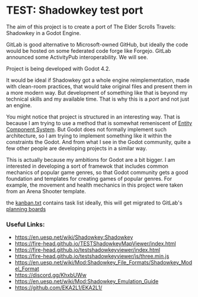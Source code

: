 # TEST: Shadowkey test port

The aim of this project is to create a port of The Elder Scrolls Travels: Shadowkey in a Godot Engine.

GitLab is good alternative to Microsoft-owned GitHub, but ideally the code would be hosted on some federated code forge like Forgejo.
GitLab announced some ActivityPub interoperability. We will see.

Project is being developed with Godot 4.2.

It would be ideal if Shadowkey got a whole engine reimplementation, made with clean-room practices, that would take original files and present them in a more modern way. But development of something like that is beyond my technical skills and my available time.
That is why this is a *port* and not just an engine.

You might notice that project is structured in an interesting way.
That is because I am trying to use a method that is somewhat remeniscent of [Entity Component System](https://en.wikipedia.org/wiki/Entity_component_system).
But Godot does not formally implement such architecture, so I am trying to implement something like it within the constraints the Godot.
And from what I see in the Godot community, quite a few other people are developing projects in a similar way.

This is actually because my ambitions for Godot are a bit bigger.
I am interested in developing a sort of framewok that includes common mechanics of popular game genres, so that Godot community gets a good foundation and templates for creating games of popular genres.
For example, the movement and health mechanics in this project were taken from an Arena Shooter template.

the [kanban.txt](https://gitlab.com/testman42/shadowkey-test/-/blob/master/kanban.txt) contains task list
ideally, this will get migrated to GitLab's [planning boards](https://gitlab.com/testman42/shadowkey-test/-/boards)

### Useful Links:
* https://en.uesp.net/wiki/Shadowkey:Shadowkey
* https://fire-head.github.io/TESTShadowkeyMapViewer/index.html
* https://fire-head.github.io/testshadowkeyviewer/index.html
* https://fire-head.github.io/testshadowkeyviewer/js/three.min.js
* https://en.uesp.net/wiki/Mod:Shadowkey_File_Formats/Shadowkey_Model_Format
* https://discord.gg/KhxbUWw
* https://en.uesp.net/wiki/Mod:Shadowkey_Emulation_Guide
* https://github.com/EKA2L1/EKA2L1/
